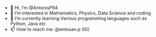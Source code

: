 - 👋 Hi, I’m @AntonisP94
- 👀 I’m interested in Mathematics, Physics, Data Science and coding
- 🌱 I’m currently learning Various programming languages such as Python, Java etc
- 📫 How to reach me: @antouan.p (IG)

<!---
AntonisP94/AntonisP94 is a ✨ special ✨ repository because its `README.md` (this file) appears on your GitHub profile.
You can click the Preview link to take a look at your changes.
--->
